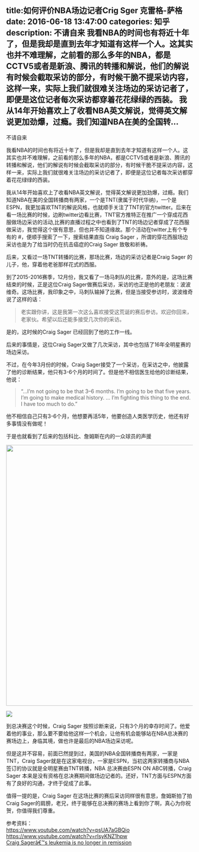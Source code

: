 title:如何评价NBA场边记者Crig Sger 克雷格-萨格
date: 2016-06-18   13:47:00 
categories: 知乎 
 description: 不请自来 我看NBA的时间也有将近十年了，但是我却是直到去年才知道有这样一个人。这其实也并不难理解，之前看的那么多年的NBA，都是CCTV5或者是新浪、腾讯的转播和解说，他们的解说有时候会截取采访的部分，有时候干脆不提采访内容，这样一来，实际上我们就很难关注场边的采访记者了，即便是这位记者每次采访都穿着花花绿绿的西装。 我从14年开始喜欢上了收看NBA英文解说，觉得英文解说更加劲爆，过瘾。我们知道NBA在美的全国转…
  --- 
 不请自来  

我看NBA的时间也有将近十年了，但是我却是直到去年才知道有这样一个人。这其实也并不难理解，之前看的那么多年的NBA，都是CCTV5或者是新浪、腾讯的转播和解说，他们的解说有时候会截取采访的部分，有时候干脆不提采访内容，这样一来，实际上我们就很难关注场边的采访记者了，即便是这位记者每次采访都穿着花花绿绿的西装。  

我从14年开始喜欢上了收看NBA英文解说，觉得英文解说更加劲爆，过瘾。我们知道NBA在美的全国转播商有两家，一个是TNT(隶属于时代华纳)，一个是ESPN，我更加喜欢TNT的解说风格，也就顺手关注了TNT的官方twitter。后来在看一场比赛的时候，边刷twitter边看比赛，TNT官方推特正在推广一个穿成花西服做场边采访的活动,比赛的直播过程之中也看到了TNT的场边记者穿成了花西服做采访，我觉得这个很有意思，但也并不知道缘故。那个活动在twitter上有个专有的 #，便顺手搜索了一下，搜索结果直指 Craig Sager ，所谓的穿花西服场边采访也是为了给当时仍在抗击癌症的Craig Sager 致敬和祈祷。  

后来，又看过一场TNT转播的比赛，那场比赛，场边的采访记者是Craig Sager 的儿子，他，穿着他老爸那样花式的西服。  

到了2015-2016赛季，12月份，我又看了一场马刺队的比赛，意外的是，这场比赛结束的时候，正是这位Craig Sager做赛后采访，采访的也正是他的老朋友：波波维奇。这场比赛，我印象之中，马刺队输掉了比赛，但是当接受参访时，波波维奇说了这样的话：  

> 老实跟你讲，这是我第一次这么喜欢接受这荒诞的赛后参访。欢迎你回来，老家伙。希望以后还能多接受几次你的采访。

是的，这时候的Craig Sager 已经回到了他的工作一线。  

后来的事情是，这位Craig Sager又做了几次采访，其中也包括了16年全明星赛的场边采访。  

不过，在今年3月份的时候，Craig Sager接受了一个采访，在采访之中，他披露了他的诊断结果，他只有3-6个月的时间了。但是他不相信医生给他的诊断结果，他说：  

> “...I’m not going to be that 3–6 months. I‘m going to be that five years. I’m going to make medical history. ... I’m fighting this thing to the end. I have too much to do.”

他不相信自己只有3-6个月，他想要再活5年，他要创造人类医学历史，他还有好多事情没有做呢！  

于是也就看到了后来的包括科比、詹姆斯在内的一众球员的声援  

<noscript><img src="https://pic2.zhimg.com/3fa175bf90d94a62f69323a78de30211_b.png" data-rawwidth="703" data-rawheight="398" class="origin_image zh-lightbox-thumb" width="703" data-original="https://pic2.zhimg.com/3fa175bf90d94a62f69323a78de30211_r.png"></noscript>

![](//zhstatic.zhihu.com/assets/zhihu/ztext/whitedot.jpg)  

到总决赛这个时候，Craig Sager 按照诊断来说，只有3个月的幸存时间了。他爱着他的事业，那么要不要给他这样一个机会，让他有机会能够站在NBA总决赛的赛场边上，身临其境，做也许是最后的NBA场边采访呢。  

但是这并不容易，前面已然提到过，美国的NBA全国转播商有两家，一家是TNT，Craig Sager就是在这家电视台，一家是ESPN，当初这两家转播商与NBA签订的协议就是全明星赛由TNT转播，NBA 总决赛由ESPN ON ABC转播，Craig Sager 本来是没有资格在总决赛期间做场边记者的。还好，TNT方面与ESPN方面有了良好的沟通，才终于促成了此事。  

值得一提的是，Craig Sager 在这场比赛的赛后采访同样很有意思，詹姆斯拍了拍Craig Sager的肩膀，老兄，终于能够在总决赛的赛场上看到你了啊，真心为你祝贺，你值得我们尊重。  

参考资料：  
[<span class="invisible">https://www.</span><span class="visible">youtube.com/watch?</span><span class="invisible">v=psUA7aGBQio</span><span class="ellipsis"></span>](https://link.zhihu.com/?target=https%3A//www.youtube.com/watch%3Fv%3DpsUA7aGBQio)  
[<span class="invisible">https://www.</span><span class="visible">youtube.com/watch?</span><span class="invisible">v=rlsyKNZ1hpw</span><span class="ellipsis"></span>](https://link.zhihu.com/?target=https%3A//www.youtube.com/watch%3Fv%3DrlsyKNZ1hpw)  
[Craig Sagerâ€™s leukemia is no longer in remission](https://link.zhihu.com/?target=http%3A//www.si.com/nba/2016/03/21/craig-sager-leukemia-update-not-in-remission)